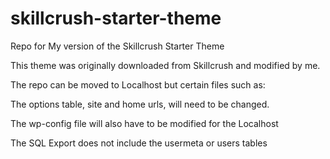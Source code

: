 # skillcrush-starter-theme
Repo for My version of the Skillcrush Starter Theme

This theme was originally downloaded from Skillcrush and modified by me.

The repo can be moved to Localhost but certain files such as:

  The options table, site and home urls, will need to be changed.
  
  The wp-config file will also have to be modified for the Localhost

The SQL Export does not include the usermeta or users tables
